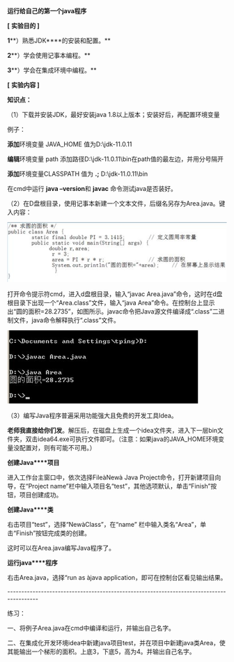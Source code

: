 ​                  **运行给自己的第一个****java****程序**

**[** **实验目的 ]**

**1****）熟悉JDK****的安装和配置。**

**2****）学会使用记事本编程。**

**3****）学会在集成环境中编程。**

**[** **实验内容 ]**

**知识点：**

（1）下载并安装JDK，最好安装java 1.8以上版本；安装好后，再配置环境变量

例子：

 **添加**环境变量 JAVA_HOME 值为D:\jdk-11.0.11

 

**编辑**环境变量 path    添加路径D:\jdk-11.0.11\bin在path值的最左边，并用分号隔开

 

**添加**环境变量CLASSPATH  值为 **.;** D:\jdk-11.0.11\bin

 

 在cmd中运行 **java –version**和 **javac** 命令测试java是否装好。

 

 

（2）在D盘根目录，使用记事本新建一个文本文件，后缀名另存为Area.java。键入内容：

![img](1.%E8%BF%90%E8%A1%8C%E8%87%AA%E5%B7%B1%E7%9A%84%E7%AC%AC%E4%B8%80%E4%B8%AAjava%E7%A8%8B%E5%BA%8F.assets/clip_image002.jpg)

打开命令提示符cmd，进入d盘根目录，输入“javac Area.java”命令，这时在d盘根目录下出现一个“Area.class”文件，输入“java Area”命令。在控制台上显示出“圆的面积=28.2735”，如图所示。javac命令把Java源文件编译成“.class”二进制文件，java命令解释执行“.class”文件。

 

![49](1.%E8%BF%90%E8%A1%8C%E8%87%AA%E5%B7%B1%E7%9A%84%E7%AC%AC%E4%B8%80%E4%B8%AAjava%E7%A8%8B%E5%BA%8F.assets/clip_image004.jpg)

 

（3）编写Java程序普遍采用功能强大且免费的开发工具Idea。

**老师我直接给你们发**。解压后，在磁盘上生成一个idea文件夹，进入下一层bin文件夹，双击idea64.exe可执行文件即可。（注意：如果java的JAVA_HOME环境变量没配置对，则有可能不可用。）

**创建Java****项目** 

进入工作台主窗口中，依次选择FileàNewà Java Project命令，打开新建项目向导，在“Project name”栏中输入项目名“test”，其他选项默认，单击“Finish”按钮，项目创建成功。 

 

**创建Java****类** 

右击项目“test”，选择“NewàClass”，在“name” 栏中输入类名“Area”，单击“Finish”按钮完成类的创建。

这时可以在Area.java编写Java程序了。

 

**运行java****程序**

 

右击Area.java，选择“run as àjava application，即可在控制台区看见输出结果。

 

\-----------------------------------------------------------------------------------------

练习：

一、将例子Area.java在cmd中编译和运行，并输出自己名字。

 

二、在集成化开发环境idea中新建java项目test，并在项目中新建java类Area，使 其能输出一个梯形的面积。上底3，下底5，高为4。并输出自己名字。

 

 

 